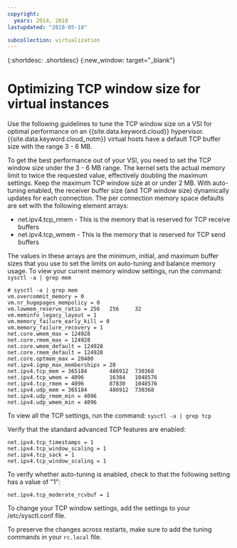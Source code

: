```yaml
---
copyright:
  years: 2014, 2018
lastupdated: "2018-05-18"

subcollection: virtualization
---
```

{:shortdesc: .shortdesc}
{:new_window: target="_blank"}

# Optimizing TCP window size for virtual instances

Use the following guidelines to tune the TCP window size on a VSI for optimal performance on an {{site.data.keyword.cloud}} hypervisor. {{site.data.keyword.cloud_notm}} virtual hosts have a default TCP buffer size with the range 3 - 6 MB.

To get the best performance out of your VSI, you need to set the TCP window size under the 3 - 6 MB range. The kernel sets the actual memory limit to twice the requested value, effectively doubling the maximum settings. Keep the maximum TCP window size at or under 2 MB. With auto-tuning enabled, the receiver buffer size (and TCP window size) dynamically updates for each connection. The per connection memory space defaults are set with the following element arrays:

* net.ipv4.tcp_rmem - This is the memory that is reserved for TCP receive buffers
* net.ipv4.tcp_wmem - This is the memory that is reserved for TCP send buffers

The values in these arrays are the minimum, initial, and maximum buffer sizes that you use to set the limits on auto-tuning and balance memory usage. To view your current memory window settings, run the command: `sysctl -a | grep mem`

    # sysctl -a | grep mem
    vm.overcommit_memory = 0
    vm.nr_hugepages_mempolicy = 0
    vm.lowmem_reserve_ratio = 256   256     32
    vm.meminfo_legacy_layout = 1
    vm.memory_failure_early_kill = 0
    vm.memory_failure_recovery = 1
    net.core.wmem_max = 124928
    net.core.rmem_max = 124928
    net.core.wmem_default = 124928
    net.core.rmem_default = 124928
    net.core.optmem_max = 20480
    net.ipv4.igmp_max_memberships = 20
    net.ipv4.tcp_mem = 365184       486912  730368
    net.ipv4.tcp_wmem = 4096        16384   1048576
    net.ipv4.tcp_rmem = 4096        87830   1048576
    net.ipv4.udp_mem = 365184       486912  730368
    net.ipv4.udp_rmem_min = 4096
    net.ipv4.udp_wmem_min = 4096

To view all the TCP settings, run the command: `sysctl -a | grep tcp`

Verify that the standard advanced TCP features are enabled:

    net.ipv4.tcp_timestamps = 1
    net.ipv4.tcp_window_scaling = 1
    net.ipv4.tcp_sack = 1
    net.ipv4.tcp_window_scaling = 1

To verify whether auto-tuning is enabled, check to that the following setting has a value of "1":

    net.ipv4.tcp_moderate_rcvbuf = 1

To change your TCP window settings, add the settings to your /etc/sysctl.conf file.

<!--**Note:** The preceding general recommendations are used to tune the TCP window sizes of a VSI in the public cloud. You have many ways to optimize your network for different workloads.-->

To preserve the changes across restarts, make sure to add the tuning commands in your `rc.local` file.
